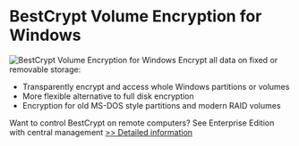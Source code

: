 # BestCrypt Volume Encryption for Windows
![BestCrypt Volume Encryption for Windows](https://mycommerce.akamaized.net/api/pimages/P300774482/BIG/300774482.PNG)
Encrypt all data on fixed or removable storage:
- Transparently encrypt and access whole Windows partitions or volumes
- More flexible alternative to full disk encryption
- Encryption for old MS-DOS style partitions and modern RAID volumes

Want to control BestCrypt on remote computers?
See Enterprise Edition with central management
[>> Detailed information](https://secure.shareit.com/shareit/product.html?productid=300774482&affiliateid=200057808)